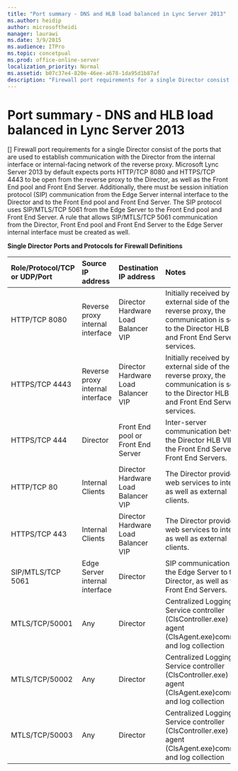 ```yaml
---
title: "Port summary - DNS and HLB load balanced in Lync Server 2013"
ms.author: heidip
author: microsoftheidi
manager: laurawi
ms.date: 3/9/2015
ms.audience: ITPro
ms.topic: concetpual
ms.prod: office-online-server
localization_priority: Normal
ms.assetid: b07c37e4-820e-46ee-a678-1da95d1b87af
description: "Firewall port requirements for a single Director consist of the ports that are used to establish communication with the Director from the internal interface or internal-facing network of the reverse proxy. Microsoft Lync Server 2013 by default expects ports HTTP/TCP 8080 and HTTPS/TCP 4443 to be open from the reverse proxy to the Director, as well as the Front End pool and Front End Server. Additionally, there must be session initiation protocol (SIP) communication from the Edge Server internal interface to the Director and to the Front End pool and Front End Server. The SIP protocol uses SIP/MTLS/TCP 5061 from the Edge Server to the Front End pool and Front End Server. A rule that allows SIP/MTLS/TCP 5061 communication from the Director, Front End pool and Front End Server to the Edge Server internal interface must be created as well."
---
```


# Port summary - DNS and HLB load balanced in Lync Server 2013
[]
Firewall port requirements for a single Director consist of the ports that are used to establish communication with the Director from the internal interface or internal-facing network of the reverse proxy. Microsoft Lync Server 2013 by default expects ports HTTP/TCP 8080 and HTTPS/TCP 4443 to be open from the reverse proxy to the Director, as well as the Front End pool and Front End Server. Additionally, there must be session initiation protocol (SIP) communication from the Edge Server internal interface to the Director and to the Front End pool and Front End Server. The SIP protocol uses SIP/MTLS/TCP 5061 from the Edge Server to the Front End pool and Front End Server. A rule that allows SIP/MTLS/TCP 5061 communication from the Director, Front End pool and Front End Server to the Edge Server internal interface must be created as well.
  
**Single Director Ports and Protocols for Firewall Definitions**

|**Role/Protocol/TCP or UDP/Port**|**Source IP address**|**Destination IP address**|**Notes**|
|:-----|:-----|:-----|:-----|
|HTTP/TCP 8080  <br/> |Reverse proxy internal interface  <br/> |Director Hardware Load Balancer VIP  <br/> |Initially received by the external side of the reverse proxy, the communication is sent on to the Director HLB VIP and Front End Server web services.  <br/> |
|HTTPS/TCP 4443  <br/> |Reverse proxy internal interface  <br/> |Director Hardware Load Balancer VIP  <br/> |Initially received by the external side of the reverse proxy, the communication is sent on to the Director HLB VIP and Front End Server web services.  <br/> |
|HTTPS/TCP 444  <br/> |Director  <br/> |Front End pool or Front End Server  <br/> |Inter-server communication between the Director HLB VIP and the Front End Server or Front End Servers.  <br/> |
|HTTP/TCP 80  <br/> |Internal Clients  <br/> |Director Hardware Load Balancer VIP  <br/> |The Director provides web services to internal as well as external clients.  <br/> |
|HTTPS/TCP 443  <br/> |Internal Clients  <br/> |Director Hardware Load Balancer VIP  <br/> |The Director provides web services to internal as well as external clients.  <br/> |
|SIP/MTLS/TCP 5061  <br/> |Edge Server internal interface  <br/> |Director  <br/> |SIP communication from the Edge Server to the Director, as well as the Front End Servers.  <br/> |
|MTLS/TCP/50001  <br/> |Any  <br/> |Director  <br/> |Centralized Logging Service controller (ClsController.exe) or agent (ClsAgent.exe)commands and log collection  <br/> |
|MTLS/TCP/50002  <br/> |Any  <br/> |Director  <br/> |Centralized Logging Service controller (ClsController.exe) or agent (ClsAgent.exe)commands and log collection  <br/> |
|MTLS/TCP/50003  <br/> |Any  <br/> |Director  <br/> |Centralized Logging Service controller (ClsController.exe) or agent (ClsAgent.exe)commands and log collection  <br/> |
   

